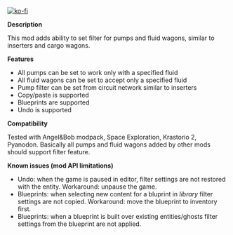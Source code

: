 
[![ko-fi](https://ko-fi.com/img/githubbutton_sm.svg)](https://ko-fi.com/B0B2SYRZW)

**Description**

This mod adds ability to set filter for pumps and fluid wagons, similar to inserters and cargo wagons.

**Features**

- All pumps can be set to work only with a specified fluid
- All fluid wagons can be set to accept only a specified fluid
- Pump filter can be set from circuit network similar to inserters
- Copy/paste is supported
- Blueprints are supported
- Undo is supported

**Compatibility**

Tested with Angel&Bob modpack, Space Exploration, Krastorio 2, Pyanodon. Basically all pumps and fluid wagons added by other mods should support filter feature.

**Known issues (mod API limitations)**

- Undo: when the game is paused in editor, filter settings are not restored with the entity. Workaround: unpause the game.
- Blueprints: when selecting new content for a bluprint in *library* filter settings are not copied. Workaround: move the blueprint to inventory first.
- Blueprints: when a blueprint is built over existing entities/ghosts filter settings from the blueprint are not applied.
